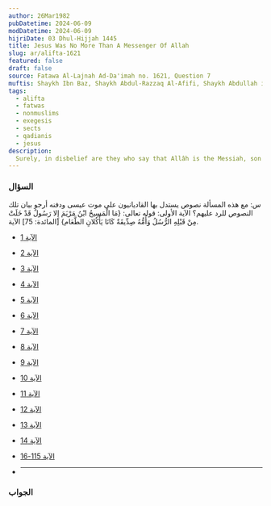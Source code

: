 ```yaml
---
author: 26Mar1982
pubDatetime: 2024-06-09
modDatetime: 2024-06-09
hijriDate: 03 Dhul-Hijjah 1445
title: Jesus Was No More Than A Messenger Of Allah
slug: ar/alifta-1621
featured: false
draft: false
source: Fatawa Al-Lajnah Ad-Da'imah no. 1621, Question 7
muftis: Shaykh Ibn Baz, Shaykh Abdul-Razzaq Al-Afifi, Shaykh Abdullah ibn Ghudayyan, Shaykh Abdullah ibn Qa'ud
tags:
  - alifta
  - fatwas
  - nonmuslims
  - exegesis
  - sects
  - qadianis
  - jesus
description:
  Surely, in disbelief are they who say that Allâh is the Messiah, son of Mary.
---
```


### السؤال
س: مع هذه المسألة نصوص يستدل بها القاديانيون على موت عيسى ودفنه أرجو بيان تلك النصوص للرد عليهم؟ الآية الأولى: قوله تعالى: {مَا الْمَسِيحُ ابْنُ مَرْيَمَ إِلا رَسُولٌ قَدْ خَلَتْ مِنْ قَبْلِهِ الرُّسُلُ وَأُمُّهُ صِدِّيقَةٌ كَانَا يَأْكُلانِ الطَّعَام} [المائدة: 75] الآية.
- [الآية 1](#item1)
- [الآية 2](#item2)
- [الآية 3](#item3)
- [الآية 4](#item4)
- [الآية 5](#item5)
- [الآية 6](#item6)
- [الآية 7](#item7)
- [الآية 8](#item8)
- [الآية 9](#item9)
- [الآية 10](#item10)
- [الآية 11](#item11)
- [الآية 12](#item12)
- [الآية 13](#item13)
- [الآية 14](#item14)
- [الآية 115-16](#item15)

- <hr/>
### الجواب

